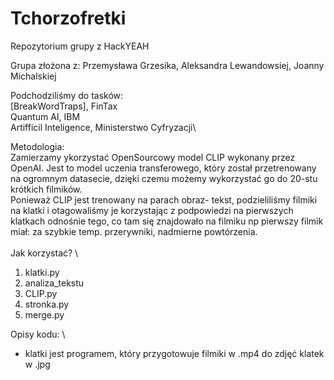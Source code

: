 # Tchorzofretki
Repozytorium grupy z HackYEAH


Grupa złożona z: Przemysława Grzesika, Aleksandra Lewandowsiej, Joanny Michalskiej

Podchodziliśmy do tasków: \
<GO> [BreakWordTraps], FinTax\
Quantum AI, IBM\
Artifficil Inteligence,  Ministerstwo Cyfryzacji\

Metodologia: \
Zamierzamy ykorzystać OpenSourcowy model CLIP wykonany przez OpenAI. Jest to model uczenia transferowego, który został przetrenowany na ogromnym datasecie, dzięki czemu możemy wykorzystać go do 20-stu krótkich filmików.\
Ponieważ CLIP jest trenowany na parach obraz- tekst, podzieliliśmy filmiki na klatki i otagowaliśmy je korzystając z podpowiedzi na pierwszych klatkach odnośnie tego, co tam się znajdowało na filmiku np pierwszy filmik miał: za szybkie temp. przerywniki, nadmierne powtórzenia.\
\
Jak korzystać? \
1. klatki.py
2. analiza_tekstu
3. CLIP.py
4. stronka.py
5. merge.py

Opisy kodu: \
- klatki jest programem, który przygotowuje filmiki w .mp4 do zdjęć klatek w .jpg
